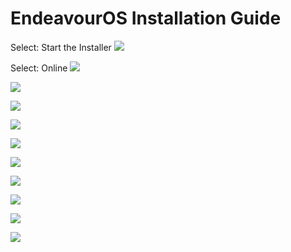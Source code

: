 # EndeavourOS Installation Guide

Select: Start the Installer
![](step-01.avif)

Select: Online
![](step-02.avif)

![](step-03.avif)

![](step-04.avif)

![](step-05.avif)

![](step-06.avif)

![](step-07.avif)

![](step-08.avif)

![](step-09.avif)

![](step-10.avif)

![](step-11.avif)